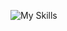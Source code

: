 ![My Skills](https://simpleskill.icons.workers.dev/svg?i=C++,go,rust,elixir,python,typescript,opengl&perline=6)

